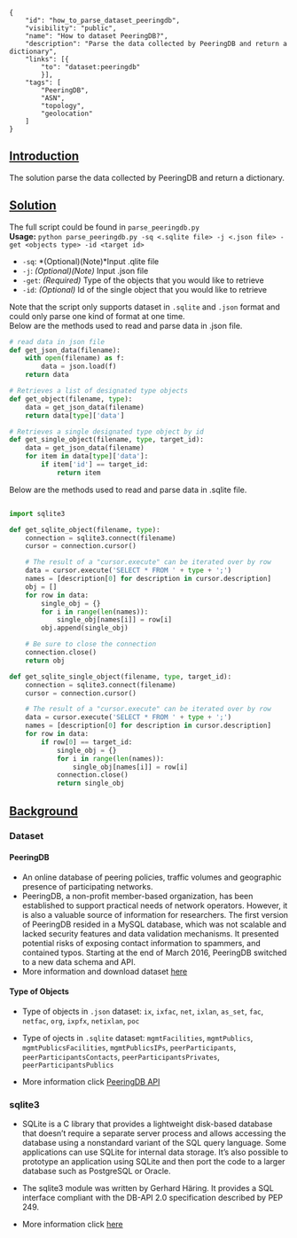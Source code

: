 ~~~
{
    "id": "how_to_parse_dataset_peeringdb",
    "visibility": "public",
    "name": "How to dataset PeeringDB?",
    "description": "Parse the data collected by PeeringDB and return a dictionary",
    "links": [{
        "to": "dataset:peeringdb"
        }],
    "tags": [
        "PeeringDB",
        "ASN",
        "topology",
        "geolocation"
    ]
}
~~~
## **<ins> Introduction </ins>**
The solution parse the data collected by PeeringDB and return a dictionary.

## **<ins> Solution </ins>**

The full script could be found in `parse_peeringdb.py` \
**Usage:** `python parse_peeringdb.py -sq <.sqlite file> -j <.json file> -get <objects type> -id <target id>`
- `-sq`: *(Optional)(Note)*Input .qlite file 
- `-j`: *(Optional)(Note)* Input .json file 
- `-get`: *(Required)* Type of the objects that you would like to retrieve 
- `-id`: *(Optional)* Id of the single object that you would like to retrieve 

Note that the script only supports dataset in `.sqlite` and `.json` format and could only parse one kind of format at one time. \
Below are the methods used to read and parse data in .json file.   
~~~python 
# read data in json file
def get_json_data(filename):
    with open(filename) as f:
        data = json.load(f)
    return data

# Retrieves a list of designated type objects
def get_object(filename, type):
    data = get_json_data(filename)
    return data[type]['data']

# Retrieves a single designated type object by id
def get_single_object(filename, type, target_id):
    data = get_json_data(filename)
    for item in data[type]['data']:
        if item['id'] == target_id:
            return item

~~~
Below are the methods used to read and parse data in .sqlite file.   
~~~python 

import sqlite3

def get_sqlite_object(filename, type):
    connection = sqlite3.connect(filename)
    cursor = connection.cursor()

    # The result of a "cursor.execute" can be iterated over by row
    data = cursor.execute('SELECT * FROM ' + type + ';')
    names = [description[0] for description in cursor.description]
    obj = []
    for row in data:
        single_obj = {}
        for i in range(len(names)):
            single_obj[names[i]] = row[i]
        obj.append(single_obj)

    # Be sure to close the connection
    connection.close()
    return obj

def get_sqlite_single_object(filename, type, target_id):
    connection = sqlite3.connect(filename)
    cursor = connection.cursor()

    # The result of a "cursor.execute" can be iterated over by row
    data = cursor.execute('SELECT * FROM ' + type + ';')
    names = [description[0] for description in cursor.description]
    for row in data:
        if row[0] == target_id:
            single_obj = {}
            for i in range(len(names)):
                single_obj[names[i]] = row[i]
            connection.close()
            return single_obj
~~~

 
##  **<ins> Background </ins>**

### Dataset ###
#### PeeringDB
- An online database of peering policies, traffic volumes and geographic presence of participating networks. 
- PeeringDB, a non-profit member-based organization, has been established to support practical needs of network operators. However, it is also a valuable source of information for researchers. The first version of PeeringDB resided in a MySQL database, which was not scalable and lacked security features and data validation mechanisms. It presented potential risks of exposing contact information to spammers, and contained typos. Starting at the end of March 2016, PeeringDB switched to a new data schema and API.
- More information and download dataset [here](https://www.caida.org/data/peeringdb/)

#### Type of Objects
- Type of objects in `.json` dataset: `ix`, `ixfac`, `net`, `ixlan`, `as_set`, `fac`, `netfac`, `org`, `ixpfx`, `netixlan`, `poc`
- Type of ojects in `.sqlite` dataset: `mgmtFacilities`, `mgmtPublics`, `mgmtPublicsFacilities`, `mgmtPublicsIPs`, `peerParticipants`, `peerParticipantsContacts`, `peerParticipantsPrivates`, `peerParticipantsPublics`

- More information click [PeeringDB API](https://www.peeringdb.com/apidocs/)

### sqlite3
- SQLite is a C library that provides a lightweight disk-based database that doesn’t require a separate server process and allows accessing the database using a nonstandard variant of the SQL query language. Some applications can use SQLite for internal data storage. It’s also possible to prototype an application using SQLite and then port the code to a larger database such as PostgreSQL or Oracle.

- The sqlite3 module was written by Gerhard Häring. It provides a SQL interface compliant with the DB-API 2.0 specification described by PEP 249.

- More information click [here](https://docs.python.org/3/library/sqlite3.html)


